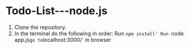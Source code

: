 # Todo-List---node.js
1. Clone the repository.
2. In the terminal do the following in order:
  Run `npm install'
  Run `node app.js`
  go to `localhost:3000/` in browser
